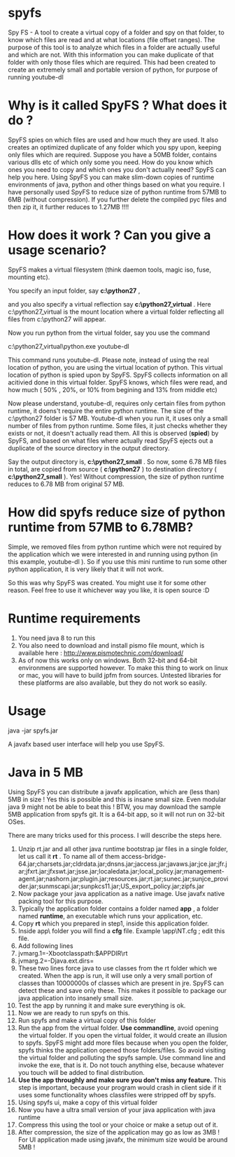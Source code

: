 # spyfs
Spy FS - A tool to create a virtual copy of a folder and spy on that folder, to know which files are read and at what locations (file offset ranges). The purpose of this tool is to analyze which files in a folder are actually useful and which are not. With this information you can make duplicate of that folder with only those files which are required. This had been created to create an extremely small and portable version of python, for purpose of running youtube-dl


# Why is it called SpyFS ? What does it do ? 
SpyFS spies on which files are used and how much they are used. It also creates an optimized duplicate of any folder which you spy upon, keeping only files which are required. Suppose you have a 50MB folder, contains various dlls etc of which only some you need. How do you know which ones you need to copy and which ones you don't actually need?
SpyFS can help you here. Using SpyFS you can make slim-down copies of runtime environments of java, python and other things based on what you require. I have personally used SpyFS to reduce size of python runtime from 57MB to 6MB (without compression). If you further delete the compiled pyc files and then zip it, it further reduces to 1.27MB !!!!


# How does it work ? Can you give a usage scenario?
SpyFS makes a virtual filesystem (think daemon tools, magic iso, fuse, mounting etc).

You specify an input folder, say **c:\python27** ,

and you also specify a virtual reflection say **c:\python27_virtual** . Here c:\python27_virtual is the mount location where a virtual folder reflecting all files from c:\python27 will appear. 

Now you run python from the virtual folder, say you use the command

c:\python27_virtual\python.exe youtube-dl

This command runs youtube-dl. Please note, instead of using the real location of python, you are using the virtual location of python. This virtual location of python is spied upon by SpyFS. SpyFS collects information on all acitivied done in this virtual folder. SpyFS knows, which files were read, and how much ( 50% , 20%, or 10% from begining and 13% from middle etc)


Now please understand, youtube-dl, requires only certain files from python runtime, it doens't require the entire python runtime. The size of the c:\python27 folder is 57 MB. Youtube-dl when you run it, it uses only a small number of files from python runtime. Some files, it just checks whether they exists or not, it doesn't actually read them. All this is observed (**spied**) by SpyFS, and based on what files where actually read SpyFS ejects out a duplicate of the source directory in the output directory.

Say the output directory is, **c:\python27_small** . So now, some 6.78 MB files in total, are copied from source ( **c:\python27** )  to destination directory ( **c:\python27_small** ). Yes! Without compression, the size of python runtime reduces to 6.78 MB from original 57 MB. 


# How did spyfs reduce size of python runtime from 57MB to 6.78MB? 
Simple, we removed files from python runtime which were not required by the application which we were interested in and running using python  (in this example, youtube-dl ). So if you use this mini runtime to run some other python application, it is very likely that it will not work.




So this was why SpyFS was created. You might use it for some other reason. Feel free to use it whichever way you like, it is open source :D

# Runtime requirements
1. You need java 8 to run this
2. You also need to download and install pismo file mount, which is available here : http://www.pismotechnic.com/download/
3. As of now this works only on windows. Both 32-bit and 64-bit environmens are supported however. To make this thing to work on linux or mac, you will have to build jpfm from sources. Untested libraries for these platforms are also available, but they do not work so easily. 

# Usage
java -jar spyfs.jar

A javafx based user interface will help you use SpyFS.

# Java in 5 MB
Using SpyFS you can distribute a javafx application, which are (less than) 5MB in size !
Yes this is possible and this is insane small size. Even modular java 9 might not be able to beat this !
BTW, you may download the sample 5MB application from spyfs git. It is a 64-bit app, so it will not run on 32-bit OSes.

There are many tricks used for this process. I will describe the steps here.
  1. Unzip rt.jar and all other java runtime bootstrap jar files in a single folder, let us call it **rt** . To name all of them access-bridge-64.jar;charsets.jar;cldrdata.jar;dnsns.jar;jaccess.jar;javaws.jar;jce.jar;jfr.jar;jfxrt.jar;jfxswt.jar;jsse.jar;localedata.jar;local_policy.jar;management-agent.jar;nashorn.jar;plugin.jar;resources.jar;rt.jar;sunec.jar;sunjce_provider.jar;sunmscapi.jar;sunpkcs11.jar;US_export_policy.jar;zipfs.jar
  2. Now package your java application as a native image. Use javafx native packing tool for this purpose.
  3. Typically the application folder contains a folder named **app** , a folder named **runtime**, an executable which runs your application, etc.
  4. Copy **rt** which you prepared in step1, inside this application folder.
  5. Inside app\ folder you will find a **cfg** file. Example <application folder>\app\NT.cfg ; edit this file.
  6. Add following lines 
  7. jvmarg.1=-Xbootclasspath:$APPDIR\rt
  8. jvmarg.2=-Djava.ext.dirs=
  9. These two lines force java to use classes from the rt folder which we created. When the app is run, it will use only a very small portion of classes than 10000000s of classes which are present in jre. SpyFS can detect these and save only these. This makes it possible to package our java application into insanely small size.
  10. Test the app by running it and make sure everything is ok.
  11. Now we are ready to run spyfs on this.
  12. Run spyfs and make a virtual copy of this folder
  13. Run the app from the virtual folder. **Use commandline**, avoid opening the virtual folder. If you open the virtual folder, it would create an illusion to spyfs. SpyFS might add more files because when you open the folder, spyfs thinks the application opened those folders/files. So avoid visiting the virtual folder and polluting the spyfs sample. Use command line and invoke the exe, that is it. Do not touch anything else, because whatever you touch will be added to final distribution.
  14. **Use the app throughly and make sure you don't miss any feature.** This step is important, because your program would crash in client side if it uses some functionality whoes classfiles were stripped off by spyfs.
  15. Using spyfs ui, make a copy of this virtual folder
  16. Now you have a ultra small version of your java application with java runtime
  17. Compress this using the tool or your choice or make a setup out of it.
  18. After compression, the size of the application may go as low as 3MB ! For UI application made using javafx, the minimum size would be around 5MB ! 

  




